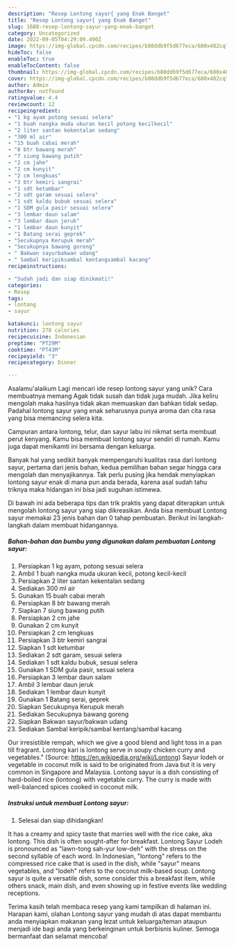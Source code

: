 ```yaml
---
description: "Resep Lontong sayur{ yang Enak Banget"
title: "Resep Lontong sayur{ yang Enak Banget"
slug: 1680-resep-lontong-sayur-yang-enak-banget
category: Uncategorized
date: 2022-09-05T04:29:09.490Z
image: https://img-global.cpcdn.com/recipes/b80ddb9f5d677eca/680x482cq70/lontong-sayur-foto-resep-utama.jpg
hideToc: false
enableToc: true
enableTocContent: false
thumbnail: https://img-global.cpcdn.com/recipes/b80ddb9f5d677eca/680x482cq70/lontong-sayur-foto-resep-utama.jpg
cover: https://img-global.cpcdn.com/recipes/b80ddb9f5d677eca/680x482cq70/lontong-sayur-foto-resep-utama.jpg
author: Admin
authorAv: notfound
ratingvalue: 4.4
reviewcount: 12
recipeingredient:
- "1 kg ayam potong sesuai selera"
- "1 buah nangka muda ukuran kecil potong kecilkecil"
- "2 liter santan kekentalan sedang"
- "300 ml air"
- "15 buah cabai merah"
- "8 btr bawang merah"
- "7 siung bawang putih"
- "2 cm jahe"
- "2 cm kunyit"
- "2 cm lengkuas"
- "3 btr kemiri sangrai"
- "1 sdt ketumbar"
- "2 sdt garam sesuai selera"
- "1 sdt kaldu bubuk sesuai selera"
- "1 SDM gula pasir sesuai selera"
- "3 lembar daun salam"
- "3 lembar daun jeruk"
- "1 lembar daun kunyit"
- "1 Batang serai geprek"
- "Secukupnya Kerupuk merah"
- "Secukupnya bawang goreng"
- " Bakwan sayurbakwan udang"
- " Sambal keripiksambal kentangsambal kacang"
recipeinstructions:

- "Sudah jadi dan siap dinikmati!"
categories:
- Resep
tags:
- lontong
- sayur

katakunci: lontong sayur 
nutrition: 278 calories
recipecuisine: Indonesian
preptime: "PT29M"
cooktime: "PT43M"
recipeyield: "3"
recipecategory: Dinner

---
```



Asalamu'alaikum Lagi mencari ide resep lontong sayur yang unik? Cara membuatnya memang Agak tidak susah dan tidak juga mudah. Jika keliru mengolah maka hasilnya tidak akan memuaskan dan bahkan tidak sedap. Padahal lontong sayur yang enak seharusnya punya aroma dan cita rasa yang bisa memancing selera kita.


Campuran antara lontong, telur, dan sayur labu ini nikmat serta membuat perut kenyang. Kamu bisa membuat lontong sayur sendiri di rumah. Kamu juga dapat menikamti ini bersama dengan keluarga.

Banyak hal yang sedikit banyak mempengaruhi kualitas rasa dari lontong sayur, pertama dari jenis bahan, kedua pemilihan bahan segar hingga cara mengolah dan menyajikannya. Tak perlu pusing jika hendak menyiapkan lontong sayur enak di mana pun anda berada, karena asal sudah tahu triknya maka hidangan ini bisa jadi suguhan istimewa.


Di bawah ini ada beberapa tips dan trik praktis yang dapat diterapkan untuk mengolah lontong sayur yang siap dikreasikan. Anda bisa membuat Lontong sayur memakai 23 jenis bahan dan 0 tahap pembuatan. Berikut ini langkah-langkah dalam membuat hidangannya.

<!--inarticleads1-->

##### Bahan-bahan dan bumbu yang digunakan dalam pembuatan Lontong sayur:

1. Persiapkan 1 kg ayam, potong sesuai selera
1. Ambil 1 buah nangka muda ukuran kecil, potong kecil-kecil
1. Persiapkan 2 liter santan kekentalan sedang
1. Sediakan 300 ml air
1. Gunakan 15 buah cabai merah
1. Persiapkan 8 btr bawang merah
1. Siapkan 7 siung bawang putih
1. Persiapkan 2 cm jahe
1. Gunakan 2 cm kunyit
1. Persiapkan 2 cm lengkuas
1. Persiapkan 3 btr kemiri sangrai
1. Siapkan 1 sdt ketumbar
1. Sediakan 2 sdt garam, sesuai selera
1. Sediakan 1 sdt kaldu bubuk, sesuai selera
1. Gunakan 1 SDM gula pasir, sesuai selera
1. Persiapkan 3 lembar daun salam
1. Ambil 3 lembar daun jeruk
1. Sediakan 1 lembar daun kunyit
1. Gunakan 1 Batang serai, geprek
1. Siapkan Secukupnya Kerupuk merah
1. Sediakan Secukupnya bawang goreng
1. Siapkan  Bakwan sayur/bakwan udang
1. Sediakan  Sambal keripik/sambal kentang/sambal kacang


Our irresistible rempah, which we give a good blend and light toss in a pan till fragrant. Lontong kari is lontong serve in soupy chicken curry and vegetables.&#34; (Source: https://en.wikipedia.org/wiki/Lontong) Sayur lodeh or vegetable in coconut milk is said to be originated from Java but it is very common in Singapore and Malaysia. Lontong sayur is a dish consisting of hard-boiled rice (lontong) with vegetable curry. The curry is made with well-balanced spices cooked in coconut milk. 

<!--inarticleads2-->

##### Instruksi untuk membuat Lontong sayur:


1. Selesai dan siap dihidangkan!

It has a creamy and spicy taste that marries well with the rice cake, aka lontong. This dish is often sought-after for breakfast. Lontong Sayur Lodeh is pronounced as &#34;lawn-tong sah-yur low-deh&#34; with the stress on the second syllable of each word. In Indonesian, &#34;lontong&#34; refers to the compressed rice cake that is used in the dish, while &#34;sayur&#34; means vegetables, and &#34;lodeh&#34; refers to the coconut milk-based soup. Lontong sayur is quite a versatile dish, some consider this a breakfast item, while others snack, main dish, and even showing up in festive events like wedding receptions. 

Terima kasih telah membaca resep yang kami tampilkan di halaman ini. Harapan kami, olahan Lontong sayur yang mudah di atas dapat membantu anda menyiapkan makanan yang lezat untuk keluarga/teman ataupun menjadi ide bagi anda yang berkeinginan untuk berbisnis kuliner. Semoga bermanfaat dan selamat mencoba!
